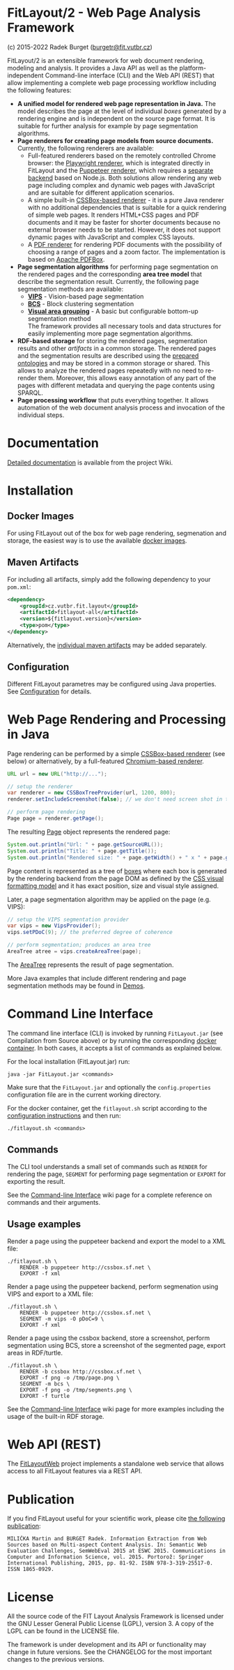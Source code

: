# FitLayout/2 - Web Page Analysis Framework
(c) 2015-2022 Radek Burget (burgetr@fit.vutbr.cz)

FitLayout/2 is an extensible framework for web document rendering, modeling and analysis. It provides a Java API as well as the platform-independent Command-line interface (CLI) and the Web API (REST) that allow implementing a complete web page processing workflow including the following features:  

- **A unified model for rendered web page representation in Java.** The model describes the page at the level of individual *boxes* generated by a rendering engine and is independent on the source page format. It is suitable for further analysis for example by page segmentation algorithms.
- **Page renderers for creating page models from source documents.** Currently, the following renderers are available:
  - Full-featured renderers based on the remotely controlled Chrome browser: the [Playwright renderer](https://github.com/FitLayout/FitLayout/tree/main/fitlayout-render-playwright), which is integrated directly in FitLayout and the [Puppeteer renderer](https://github.com/FitLayout/FitLayout/tree/main/fitlayout-render-puppeteer), which requires a [separate backend](https://github.com/FitLayout/fitlayout-puppeteer) based on Node.js. Both solutions allow rendering any web page including complex and dynamic web pages with JavaScript and are suitable for different application scenarios.
  - A simple built-in [CSSBox-based renderer](https://github.com/FitLayout/FitLayout/tree/main/fitlayout-render-cssbox) - it is a pure Java renderer with no additional dependencies that is suitable for a quick rendering of simple web pages. It renders HTML+CSS pages and PDF documents and it may be faster for shorter documents because no external browser needs to be started. However, it does not support dynamic pages with JavaScript and complex CSS layouts.
  - A [PDF renderer](https://github.com/FitLayout/FitLayout/tree/main/fitlayout-render-pdf) for rendering PDF documents with the possibility of choosing a range of pages and a zoom factor. The implementation is based on [Apache PDFBox](https://pdfbox.apache.org/).
- **Page segmentation algorithms** for performing page segmentation on the rendered pages and the corresponding **area tree model** that describe the segmentation result. Currently, the following page segmentation methods are available:
  - **[VIPS](https://github.com/FitLayout/FitLayout/tree/main/fitlayout-segm-vips)** - Vision-based page segmentation
  - **[BCS](https://github.com/FitLayout/FitLayout/tree/main/fitlayout-segm-bcs)** - Block clustering segmentation 
  - **[Visual area grouping](https://github.com/FitLayout/FitLayout/tree/main/fitlayout-segm-base)** - A basic but configurable bottom-up segmentation method \
   The framework provides all necessary tools and data structures for easily implementing more page segmentation algorithms.
- **RDF-based storage** for storing the rendered pages, segmentation results and other *artifacts* in a common storage. The rendered pages and the segmentation results are described using the [prepared ontologies](https://github.com/FitLayout/FitLayout.github.io/tree/main/ontology) and may be stored in a common storage or shared. This allows to analyze the rendered pages repeatedly with no need to re-render them. Moreover, this allows easy annotation of any part of the pages with different metadata and querying the page contents using SPARQL.
- **Page processing workflow** that puts everything together. It allows automation of the web document analysis process and invocation of the individual steps.

# Documentation

[Detailed documentation](https://github.com/FitLayout/FitLayout/wiki) is available from the project Wiki.

# Installation

## Docker Images

For using FitLayout out of the box for web page rendering, segmenation and storage, the easiest way is to use the available [docker images](https://github.com/FitLayout/docker-images).

## Maven Artifacts

For including all artifacts, simply add the following dependency to your `pom.xml`:

```xml
<dependency>
    <groupId>cz.vutbr.fit.layout</groupId>
    <artifactId>fitlayout-all</artifactId>
    <version>${fitlayout.version}</version>
    <type>pom</type>
</dependency>
```

Alternatively, the [individual maven artifacts](https://search.maven.org/search?q=g:cz.vutbr.fit.layout) may be added separately.

## Configuration

Different FitLayout parametres may be configured using Java properties. See [Configuration](https://github.com/FitLayout/FitLayout/wiki/Installation#configuration) for details.


# Web Page Rendering and Processing in Java

Page rendering can be performed by a simple [CSSBox-based renderer](https://github.com/FitLayout/FitLayout/tree/main/fitlayout-render-cssbox) (see below) or alternatively, by a full-featured [Chromium-based renderer](https://github.com/FitLayout/FitLayout/tree/main/fitlayout-render-puppeteer).

```java
URL url = new URL("http://...");

// setup the renderer
var renderer = new CSSBoxTreeProvider(url, 1200, 800);
renderer.setIncludeScreenshot(false); // we don't need screen shot in this demo

// perform page rendering
Page page = renderer.getPage();
```

The resulting [Page](http://fitlayout.github.io/api/latest/cz/vutbr/fit/layout/model/Page.html) object represents the rendered page:

```java
System.out.println("Url: " + page.getSourceURL());
System.out.println("Title: " + page.getTitle());
System.out.println("Rendered size: " + page.getWidth() + " x " + page.getHeight() + " px");
```

Page content is represented as a tree of [boxes](http://fitlayout.github.io/api/latest/cz/vutbr/fit/layout/model/Box.html) where each box is generated by the rendering backend from the page DOM as defined by the [CSS visual formatting model](https://www.w3.org/TR/CSS22/visuren.html) and it has exact position, size and visual style assigned.

Later, a page segmentation algorithm may be applied on the page (e.g. VIPS):

```java
// setup the VIPS segmentation provider
var vips = new VipsProvider();
vips.setPDoC(9); // the preferred degree of coherence

// perform segmentation; produces an area tree
AreaTree atree = vips.createAreaTree(page);
```

The [AreaTree](http://fitlayout.github.io/api/latest/cz/vutbr/fit/layout/model/AreaTree.html) represents the result of page segmentation.

More Java examples that include different rendering and page segmentation methods may be found in [Demos](https://github.com/FitLayout/Demos).

# Command Line Interface

The command line interface (CLI) is invoked by running `FitLayout.jar` (see Compilation from Source above) or by running the corresponding [docker container](https://github.com/FitLayout/docker-images/tree/main/fitlayout-cli). In both cases, it accepts a list of commands as explained below.

For the local installation (FitLayout.jar) run:
```
java -jar FitLayout.jar <commands>
```
Make sure that the `FitLayout.jar` and optionally the `config.properties` configuration file are in the current working directory.

For the docker container, get the `fitlayout.sh` script according to the [configuration instructions](https://github.com/FitLayout/docker-images/tree/main/fitlayout-cli) and then run:

```
./fitlayout.sh <commands>
```

## Commands

The CLI tool understands a small set of commands such as `RENDER` for rendering the page, `SEGMENT` for performing page segmentation or `EXPORT` for exporting the result.

See the [Command-line Interface](https://github.com/FitLayout/FitLayout/wiki/Command-line-Interface) wiki page for a complete reference on commands and their arguments.

## Usage examples

Render a page using the puppeteer backend and export the model to a XML file:

```
./fitlayout.sh \
    RENDER -b puppeteer http://cssbox.sf.net \
    EXPORT -f xml
```

Render a page using the puppeteer backend, perform segmenation using VIPS and export to a XML file:

```
./fitlayout.sh \
    RENDER -b puppeteer http://cssbox.sf.net \
    SEGMENT -m vips -O pDoC=9 \
    EXPORT -f xml
```

Render a page using the cssbox backend, store a screenshot, perform segmentation using BCS, store a screenshot of the segmented page, export areas in RDF/turtle.

```
./fitlayout.sh \
    RENDER -b cssbox http://cssbox.sf.net \
    EXPORT -f png -o /tmp/page.png \
    SEGMENT -m bcs \
    EXPORT -f png -o /tmp/segments.png \
    EXPORT -f turtle
```

See the [Command-line Interface](https://github.com/FitLayout/FitLayout/wiki/Command-line-Interface) wiki page for more examples including the usage of the built-in RDF storage.

# Web API (REST)

The [FitLayoutWeb](https://github.com/FitLayout/FitLayoutWeb) project implements a standalone web service that allows access to all FitLayout features via a REST API.

# Publication

If you find FitLayout useful for your scientific work, please cite [the following publication](https://link.springer.com/chapter/10.1007/978-3-319-25518-7_7):

```
MILIČKA Martin and BURGET Radek. Information Extraction from Web Sources based on Multi-aspect Content Analysis. In: Semantic Web Evaluation Challenges, SemWebEval 2015 at ESWC 2015. Communications in Computer and Information Science, vol. 2015. Portorož: Springer International Publishing, 2015, pp. 81-92. ISBN 978-3-319-25517-0. ISSN 1865-0929.
```


# License

All the source code of the FIT Layout Analysis Framework is licensed under the GNU Lesser General
Public License (LGPL), version 3. A copy of the LGPL can be found 
in the LICENSE file.

The framework is under development and its API or functionality may change in future versions.
See the CHANGELOG for the most important changes to the previous versions.
